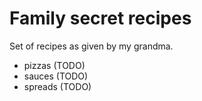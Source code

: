 # Family secret recipes

Set of recipes as given by my grandma. 

- pizzas (TODO)
- sauces (TODO)
- spreads (TODO)


